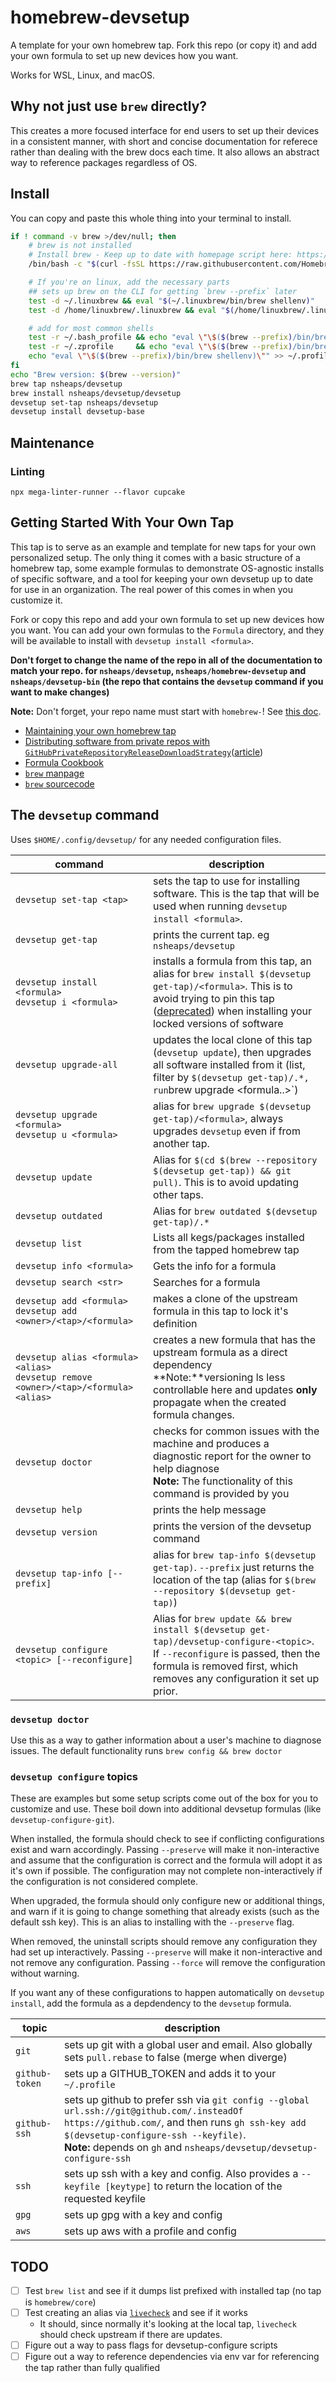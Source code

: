 # homebrew-devsetup
A template for your own homebrew tap. Fork this repo (or copy it) and add your own formula to set up new devices how you want.

Works for WSL, Linux, and macOS.

## Why not just use `brew` directly?

This creates a more focused interface for end users to set up their devices in a consistent manner, with short and concise documentation for referece rather than dealing with the brew docs each time. It also allows an abstract way to reference packages regardless of OS.

## Install

You can copy and paste this whole thing into your terminal to install.

<!-- TODO: what about tapping private repos? -->

```bash
if ! command -v brew >/dev/null; then
    # brew is not installed
    # Install brew - Keep up to date with homepage script here: https://brew.sh/
    /bin/bash -c "$(curl -fsSL https://raw.githubusercontent.com/Homebrew/install/HEAD/install.sh)"

    # If you're on linux, add the necessary parts
    ## sets up brew on the CLI for getting `brew --prefix` later
    test -d ~/.linuxbrew && eval "$(~/.linuxbrew/bin/brew shellenv)"
    test -d /home/linuxbrew/.linuxbrew && eval "$(/home/linuxbrew/.linuxbrew/bin/brew shellenv)"

    # add for most common shells
    test -r ~/.bash_profile && echo "eval \"\$($(brew --prefix)/bin/brew shellenv)\"" >> ~/.bash_profile
    test -r ~/.zprofile     && echo "eval \"\$($(brew --prefix)/bin/brew shellenv)\"" >> ~/.zprofile
    echo "eval \"\$($(brew --prefix)/bin/brew shellenv)\"" >> ~/.profile
fi
echo "Brew version: $(brew --version)"
brew tap nsheaps/devsetup
brew install nsheaps/devsetup/devsetup
devsetup set-tap nsheaps/devsetup
devsetup install devsetup-base
```

## Maintenance

### Linting

`npx mega-linter-runner --flavor cupcake`
## Getting Started With Your Own Tap

This tap is to serve as an example and template for new taps for your own personalized setup. The only thing it comes with a basic structure of a homebrew tap, some example formulas to demonstrate OS-agnostic installs of specific software, and a tool for keeping your own devsetup up to date for use in an organization. The real power of this comes in when you customize it.

Fork or copy this repo and add your own formula to set up new devices how you want. You can add your own formulas to the `Formula` directory, and they will be available to install with `devsetup install <formula>`.

**Don't forget to change the name of the repo in all of the documentation to match your repo. for `nsheaps/devsetup`, `nsheaps/homebrew-devsetup` and `nsheaps/devsetup-bin` (the repo that contains the `devsetup` command if you want to make changes)**

**Note:** Don't forget, your repo name must start with `homebrew-`! See [this doc](https://docs.brew.sh/Taps#repository-naming-conventions-and-assumptions).

* [Maintaining your own homebrew tap](https://docs.brew.sh/Taps)
* [Distributing software from private repos with `GitHubPrivateRepositoryReleaseDownloadStrategy`](https://github.com/goreleaser/goreleaser/issues/507)([article](https://medium.com/prodopsio/creating-homebrew-taps-for-private-internal-tools-c41363d58ab0))
* [Formula Cookbook](https://docs.brew.sh/Formula-Cookbook)
* [`brew` manpage](https://docs.brew.sh/Manpage)
* [`brew` sourcecode](https://github.com/Homebrew/brew/)

## The `devsetup` command

Uses `$HOME/.config/devsetup/` for any needed configuration files.

| command                                                | description                                                                                                                                                                                                                                      |
|--------------------------------------------------------|--------------------------------------------------------------------------------------------------------------------------------------------------------------------------------------------------------------------------------------------------|
| `devsetup set-tap <tap>`                               | sets the tap to use for installing software. This is the tap that will be used when running `devsetup install <formula>`.                                                                                                                        |
| `devsetup get-tap`                                     | prints the current tap. eg `nsheaps/devsetup`                                                                                                                                                                                                    |
| `devsetup install <formula>`<br>`devsetup i <formula>` | installs a formula from this tap, an alias for `brew install $(devsetup get-tap)/<formula>`. This is to avoid trying to pin this tap ([deprecated](https://github.com/Homebrew/brew/pull/5925)) when installing your locked versions of software |
| `devsetup upgrade-all` | updates the local clone of this tap (`devsetup update`), then upgrades all software installed from it (list, filter by `$(devsetup get-tap)/.*, run`brew upgrade <formula..>`)|
| `devsetup upgrade <formula>`<br>`devsetup u <formula>` | alias for `brew upgrade $(devsetup get-tap)/<formula>`, always upgrades `devsetup` even if from another tap. |
| `devsetup update` | Alias for `$(cd $(brew --repository $(devsetup get-tap)) && git pull)`. This is to avoid updating other taps. |
| `devsetup outdated` | Alias for `brew outdated $(devsetup get-tap)/.*` |
| `devsetup list` | Lists all kegs/packages installed from the tapped homebrew tap |
| `devsetup info <formula>` | Gets the info for a formula |
| `devsetup search <str>` | Searches for a formula |
| `devsetup add <formula>`<br>`devsetup add <owner>/<tap>/<formula>` | makes a clone of the upstream formula in this tap to lock it's definition |
| `devsetup alias <formula> <alias>`<br>`devsetup remove <owner>/<tap>/<formula> <alias>` | creates a new formula that has the upstream formula as a direct dependency<br>**Note:**versioning ls less controllable here and updates **only** propagate when the created formula changes. |
| `devsetup doctor` | checks for common issues with the machine and produces a diagnostic report for the owner to help diagnose<br><b>Note:</b> The functionality of this command is provided by you |
| `devsetup help` | prints the help message |
| `devsetup version` | prints the version of the devsetup command |
| `devsetup tap-info [--prefix]` | alias for `brew tap-info $(devsetup get-tap)`. `--prefix` just returns the location of the tap (alias for `$(brew --repository $(devsetup get-tap)`) |
| `devsetup configure <topic> [--reconfigure]` | Alias for `brew update && brew install $(devsetup get-tap)/devsetup-configure-<topic>`. If `--reconfigure` is passed, then the formula is removed first, which removes any configuration it set up prior. |

### `devsetup doctor`

Use this as a way to gather information about a user's machine to diagnose issues. The default functionality runs `brew config && brew doctor`

### `devsetup configure` topics

These are examples but some setup scripts come out of the box for you to customize and use. These boil down into additional devsetup formulas (like `devsetup-configure-git`).

When installed, the formula should check to see if conflicting configurations exist and warn accordingly.
Passing `--preserve` will make it non-interactive and assume that the configuration is correct and the formula will adopt it as it's own if possible. The configuration may not complete non-interactively if the configuration is not considered complete.

When upgraded, the formula should only configure new or additional things, and warn if it is going to change something that already exists (such as the default ssh key). This is an alias to installing with the `--preserve` flag.

When removed, the uninstall scripts should remove any configuration they had set up interactively. Passing `--preserve` will make it non-interactive and not remove any configuration.
Passing `--force` will remove the configuration without warning.

If you want any of these configurations to happen automatically on `devsetup install`, add the formula as a depdendency to the `devsetup` formula.

| topic          | description                                                                                                                                                                                                                                                       |
|----------------|-------------------------------------------------------------------------------------------------------------------------------------------------------------------------------------------------------------------------------------------------------------------|
| `git`          | sets up git with a global user and email. Also globally sets `pull.rebase` to false (merge when diverge)                                                                                                                                                          |
| `github-token` | sets up a GITHUB_TOKEN and adds it to your `~/.profile`                                                                                                                                                                                                           |
| `github-ssh`   | sets up github to prefer ssh via `git config --global url.ssh://git@github.com/.insteadOf https://github.com/`, and then runs `gh ssh-key add $(devsetup-configure-ssh --keyfile)`.<br><b>Note:</b> depends on `gh` and `nsheaps/devsetup/devsetup-configure-ssh` |
| `ssh`          | sets up ssh with a key and config. Also provides a `--keyfile [keytype]` to return the location of the requested keyfile                                                                                                                                          |
| `gpg`          | sets up gpg with a key and config                                                                                                                                                                                                                                 |
| `aws`          | sets up aws with a profile and config                                                                                                                                                                                                                             |

## TODO

* [ ] Test `brew list` and see if it dumps list prefixed with installed tap (no tap is `homebrew/core`)
* [ ] Test creating an alias via [`livecheck`](https://docs.brew.sh/Brew-Livecheck#referenced-formulacask) and see if it works
  * It should, since normally it's looking at the local tap, `livecheck` should check upstream if there are updates.
* [ ] Figure out a way to pass flags for devsetup-configure scripts
* [ ] Figure out a way to reference dependencies via env var for referencing the tap rather than fully qualified
